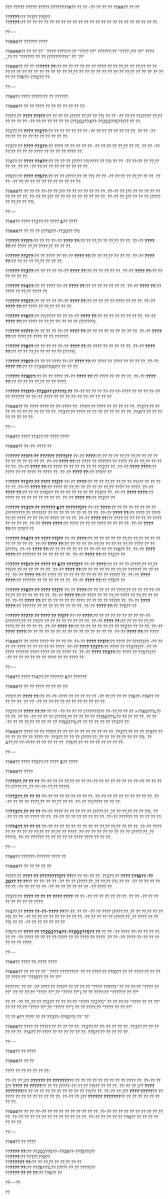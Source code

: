 ??? ????? ????? ????? ????????#?? ?? ?? -?? ?? ?? ??
??##?? ?? ??

??**????:**?? ??1??.??0??  
??**????:**?? ?? ?? ?? ?? ?? ?? ?? ?? ?? ?? ?? ?? ?? ?? ?? ?? ?? ?? ?? ?? ?? ?? ??.

??---

??###?? ?????? ????

??####?? ?? ??
??```????
????_??:?? "???? ??"
????_??:?? "???? /?? ??"
????_??:?? "?????? ?? ?? (????????)"
??``??`

??###?? ?? ??
??**???? ??:**?? ?? ?? ?? ?? ?? ?? ???? ?? ?? ??,?? ?? ??,?? ?? ?? ??.?? ?? ?? ?? ?? ?? ?? ?? ?? ?? ??,?? ?? ?? ?? ?? ?? ?? ?? ?? ??,?? ?? ?? ?? ?? ?? ?? ?? ??6??-??12?? ??.

??---

??##?? ???? ??1??:?? ?? ??????

??###?? ?? ??
???? ?? ?? ?? ?? ?? ?? ??:

??1??.?? **???? ??1??:**?? ?? ?? ?? (???? ??,?? ?? ??)
??  ?? -?? ??:?? ??/???? ??,?? ?? ??
??  ?? -?? ??:?? ?? ?? ?? ?? (??202??4??-??202??5??)?? ?? ??.

??2??.?? **???? ??2??:**?? ?? ?? ?? ??
??  ?? -?? ??:?? ?? ?? ?? ?? ??.
??  ?? -?? ??:?? ?? ?? ??'?? ?? ?? ?? ?? ??.

??3??.?? **???? ??3??:**?? ???? ?? ?? ??
??  ?? -?? ??:?? ?? ??,?? ?? ??.
??  ?? -?? ??:?? ?? ?? ?? ???? ?? ?? ?? ?? ???? ??.

??4??.?? **???? ??4??:**?? ?? ?? ?? (???? ??/???? ?? ??)
??  ?? -?? ??:?? ?? ??,?? ?? ??.
??  ?? -?? ??:?? ?? ?? ?? ?? ?? ?? ??.

??5??.?? **???? ??5??:**?? ?? ?? (????,?? ?? ??)
??  ?? -?? ??:?? ?? ??,?? ?? ??.
??  ?? -?? ??:?? ?? ?? ?? ?? ?? ?? ?? ?? ??.

??###?? ?? ?? ??
??-?? ?? ]?? ?? ?? ?? ?? ?? ?? ??.
??-?? ?? ]?? ?? ?? ?? ?? ?? ?? ?? ?? ??.
??-?? ?? ]?? ?? ?? ?? ?? ?? ?? ?? ?? ??.
??-?? ?? ]?? ?? ?? ?? (???? ?? ??,?? ?? ??).

??---

??##?? ???? ??2??:?? ???? &?? ????

??###?? ?? ?? ?? (??10??-??20?? ??)

??**???? ??1??:**?? ?? ??
??-?? **???? ??:**?? ?? ??,?? ?? ??,?? ?? ??.
??-?? **???? ??:**?? ???? ??,?? ????,?? ?? ?? ??.

??**???? ??2??:**?? ?? ???? ??
??-?? **???? ??:**?? ?? ??,?? ?? ?? ??.
??-?? **???? ??:**?? ?? ?? ?? ??,?? ?? ?? ??.

??**???? ??3??:**?? ?? ?? ??
??-?? **???? ??:**?? ?? ?? ?? ?? ??.
??-?? **???? ??:**?? ?? ?? ?? ?? ??.

??**???? ??4??:**?? ?? ????
??-?? **???? ??:**?? ?? ?? ?? ?? ?? ??.
??-?? **???? ??:**?? ???? ?? ??,?? ???? ??.

??**???? ??5??:**?? ?? ?? ??
??-?? **???? ??:**?? ?? ?? ?? ?? ???? ?? ?? ??.
??-?? **???? ??:**?? ???? ?? ??,?? ?? ?? ??.

??**???? ??6??:**?? ??/???? ?? ??
??-?? **???? ??:**?? ?? ?? ?? ?? ?? ?? ??.
??-?? **???? ??:**?? ???? ?? ??,?? ??-?? ?? ?? (??????).

??**???? ??7??:**?? ?? ?? ??
??-?? **???? ??:**?? ?? ?? ?? ?? ?? ?? ?? ??.
??-?? **???? ??:**?? ????,?? ???? ?? ?? ??????.

??**???? ??8??:**?? ?? ?? ??
??-?? **???? ??:**?? ???? ?? ?? ?? ?? ??.
??-?? **???? ??:**?? ?? ?? ??,?? ?? ?? ?? ?? (????).

??**???? ??9??:**?? ?? ?? ????
??-?? **???? ??:**?? ???? ?? ???? ?? ?? ?? ??.
??-?? **???? ??:**?? ?? ??310??00?? ?? ?? ??.

??**???? ??10??:**?? ?? ?? ????
??-?? **???? ??:**?? ???? ?? ?? ?? ??.
??-?? **???? ??:**?? ?? ?? ?? ??,?? ?? ?? ????.

??**???? ??11??-??20?? (????):??**
??-?? ?? ?? ??
??-?? ??-???? ?? ?? ??
??-?? ?? ?????? ??
??-?? ???? ?? ?? ??
??-?? ??-?? ?? ?? ??

??###?? ?? ????
???? ?? ??-???? ??:
??1??.?? ???? ?? ?? ?? ?? ??.
??2??.?? ?? ?? ?? ?? ?? ?? ?? ?? ?? ??.
??3??.?? ???? ?? ?? ?? ?? ?? ?? ?? ??.
??4??.?? ?? ?? ?? ?? ?? ?? ??.

??---

??##?? ???? ??3??:?? ???? ????

??###?? ??-??-???? ??

??**???? ??1??:?? ?????? ????]??**
??-?? **????:**?? ?? ?? ?? ??,?? ??,?? ?? ?? ?? ?? ?? ?? ?? ?? ?? ??.
??-?? **???? ??:**?? ???? ?? ?????? ?? ???? ?? ?? ??;?? ?? ?? ?? ??.
??-?? **???? ??:**?? ???? ?? ?? ?? ?? ?? ?? ??2?? ??.
??-?? **???? ????:**?? ???? ?? ?? ???? ?? ???? ??.
??-?? **???? ??:**?? ??1?? ??

??**???? ??2??:?? ???? ??]??**
??-?? **????:**?? ?? ?? ??,?? ??,?? ?? ??/?? ?? ?? ?? ?? ??.
??-?? **???? ??:**?? ???? ?? ??;?? ?? ?? ?? ?? ??;?? ???? ?? ????.
??-?? **???? ??:**?? ?? ?? ??10?? ?? ?? ?? ?? ?? ?? ?? ??3?? ??.
??-?? **???? ????:**?? ???? ?? ?? ?? ?? ?? ?? ?? ??.
??-?? **???? ??:**?? ??2?? ??

??**???? ??3??:?? ?????? &?? ??????]??**
??-?? **????:**?? ?? ?? ?? ?? ?? ?? ?? (????????,?? ????)?? ?? ?? ?? ?? ?? ?? ?? ?? ??.
??-?? **???? ??:**?? ???? ?? ???? ??;?? ???? ?? ?? ??;?? ???? ?? ?? ??.
??-?? **???? ??:**?? ???? ?? ?? ?? ?? ?? ???? ?? ?? ?? ??.
??-?? **???? ????:**?? ???? ?? ?? ?? ???? ?? ?? ?? ??.
??-?? **???? ??:**?? ??1?? ??

??**???? ??4??:?? ???? ??]??**
??-?? **????:**?? ?? ?? ?? ?? ?? ??,?? ??,?? ?? ?? ?? ?? ?? ?? ?? ??.
??-?? **???? ??:**?? ?? ?? ?? ??-??;?? ?? ?? ?? ??;?? ???? ?? ?? (????).
??-?? **???? ??:**?? ?? ?? ?? ?? ?? ?? ??-?? ?? ?? ??6?? ??.
??-?? **???? ????:**?? ?????? ?? ?? ?? ?? ?? ??.
??-?? **???? ??:**?? ??2?? ??

??**???? ??5??:?? ???? ?? &?? ????]??**
??-?? **????:**?? ?? ?? ?? (????,?? ??,?? ??)?? ?? ?? ?? ?? ?? ??.
??-?? **???? ??:**?? ?? ?? ?? ?? ?? ??;?? ?????? ?? ?? ?? ??.
??-?? **???? ??:**?? ???? ?? ?? ?? ?? ?? ?? ?? ?? ?? ??1?? ??.
??-?? **???? ????:**?? ?????? ?? ?? ?? ?? ?? ??.
??-?? **???? ??:**?? ??5?? ??

??**???? ??6??:?? ???? ??]??**
??-?? **????:**?? ?? ?? ?? ?? ????,?? ?? ?? ?? ??-?? ??,?? ?? ?? ?? ?? ?? ??.
??-?? **???? ??:**?? ???? ?? ?? ??;?? ???? ?? ??;?? ?? ?? ??.
??-?? **???? ??:**?? ?? ?? ?? ?? ?? ???? ?? ?? ?? ?? ??1?? ??.
??-?? **???? ????:**?? ?????? ?? ?? ?? ?? ?? ?? ?? ??.
??-?? **???? ??:**?? ??5?? ??

??**???? ??7??:?? ???? ?? ??]??**
??-?? **????:**?? ?? ?? ?? ?? ?? ?? ?? ??-?? (??????,?? ?? ??)?? ?? ?? ?? ?? ?? ?? ?? ??.
??-?? **???? ??:**?? ?? ?? ?? ??;?? ????.?? ?? ?? ?? ??.
??-?? **???? ??:**?? ?? ?? ?? ?? ?? ?? ?? ??2?? ?? ?? ??.
??-?? **???? ????:**?? ?? ?? ?? ?? ?? ?? ?? ?? ?? ?? ?? ?? ?? ??.
??-?? **???? ??:**?? ????

??###?? ?? ????
???? ?? ?? ?? ??:
??-?? **???? ??1??:**?? ???? ?? ??1??]?? -?? ?? ?? ?? ???? ?? ?? ?? ?? ?? ????.
??-?? **???? ??2??:**?? ???? ?? ??3??]?? -?? ?? ???? ?????? ???? ???? ?? ?? ???? ??.
??-?? **???? ??3??:**?? ???? ?? ??5??]?? -?? ?? ?? ?? ?? ?? ?? ???? ?? ?? ???? ??.

??---

??##?? ???? ??4??:?? ?????? &?? ??????

??###?? ?? ??
???? ?? ?? ?? ??:

??1??.?? **???? ??:**?? ??-??-???? ?? ?? ??
??  ?? -?? ??:?? ?? ?? ??6??-??9?? ?? ?? ?? ??.
??  ?? -?? ?? ??:?? ?? ?? ?? ?? ?? ?? ?? ??.

??2??.?? **???? ??:??**
??  ?? -?? ?? ?? ?? (??????)?? ??-??,?? ?? ?? >??80??%?? ?? ??.
??  ?? -?? ?? ?? ?? (????),?? ?? ?? ?? ?? ??150??%?? ?? ?? ?? ??.
??  ?? -?? ?? ?? ??,?? ?? ?? ?? ?? ??50??%?? ?? ?? ?? ?? ?? ??3?? ??.

??###?? ???? ?? ??
??1??.?? ?? ?? ?? ?? ?? ?? ?? ?? ??.
??2??.?? ?? ?? ??3?? ?? ?? ?? ?? ?? ?? ???? ??.
??3??.?? ?? ?? (????.??.,?? ?? ?? ??,?? ?? ?? ??).
??4??.?? ??-???? ?? ?? ?? ?? ??.
??5??.?? ?? ?? ?? ?? ?? ?? ??.

??---

??##?? ???? ??5??:?? ???? &?? ????

??###?? ????

??**??1??.?? ?? ??**
??-?? ?? ?? ??.?? ?? ??
??-?? ?? ?? ?? ?? ?? ??
??-?? ?? ?? ?? ?? (????.??.,?? ??-??-??,?? ????)

??**??2??.?? ?? ??**
??-?? ?? ?? ?? ?? ?? ?? ??.
??-?? ?? ?? ?? ?? ?? ?? ?? ??.
??-?? ?? ?? ?? ????,?? ?? ??,?? ?? ??.
??-?? ??/???? ?? ?? ??.

??**??3??.?? ?? ??**
??-?? ???? ?? ?? ?? ?? ?? (????.??.,?? ?? ??,?? ?? ?? ??).
??-?? ?? ?? ?? ???? ?? ??.
??-?? ?? ?? ?? ?? ?? ?? ??.
??-?? ?????? ?? ?? ?? ?? ??.

??**??4??.?? ?? ??**
??-?? ?? ?? ?? ?? ?? ?? ?? ?? ??,?? ??,?? ?? ?? ??.
??-?? ???? ?? ?? ?? ?? ?? ??,?? ?? ??,?? ?? ????.
??-?? ?? ?? ?? ?? ?? ?? ?? (????.??.,?? ????).
??-?? ?????? ?? ?? ?? ?? ?? ???? ???? ?? ?? ??.

??---

??##?? ??????-?????? ???? ??

??###?? ?? ?? ?? ?? ??

??1??.?? **???? ?? ????????]?? ??**?? ?? ??-?? ??.
??2??.?? **???? ??10??-??20?? ?? ??**?? ?? ??:
??  ?? -?? ?? ?? (????.??.,?? ??,?? ??)
??  ?? -?? ?? ?? ?? ??
??  ?? -?? ?? ??
??  ?? -?? ?? ?? ?? ??
??  ?? -?? ???? ??

??3??.?? **???? ?? ?? ?? ???? ????**
??  ?? -?? ?? ?? ?? ?? ?? ??.
??  ?? -?? ?? ?? ?? ?? ?? ?? ?? ????.

??4??.?? **???? ??-??-???? ??**?? ??:
??  ?? -?? ?? ???? (????.??.,?? ?? ??,?? ?? ?? ??)
??  ?? -?? ?? ?? ?? ?? ?? ?? ??
??  ?? -?? ?? ?? ?? ?? (????.??.,?? ???? ?? ?? ??)
??  ?? -?? ?? ?? ?? ?? ?? ??

??5??.?? **???? ?? ??202??4??-??202??5?? ??**
??  ?? -?? ???? ??-?? ?? ?? ??.
??  ?? -?? ???? ?? ?? ?? ??-???? ?? ?? ???? ?? ????.
??  ?? -?? ???? ??-?? ?? ?? ?? ?? ?? ????.

??---

??##?? ???? ??-???? ????

??###?? ?? ?? ??
??```????
????_????:
?? ?? ??_??:?? ??10??
?? ?? ??_??:?? ??
?? ?? ??_??:?? "??10?? ?? ?? ??"

????_??:
?? ?? -?? ??_??:?? ??1??
??   ?? ??:?? "???? ??1??]"
??   ?? ??:?? "???? ?? ??"
??   ?? ??:?? "???? ??",?? "???? ??"]
??   ?? ????:?? "?????? ?? ??"

?? ?? -?? ??_??:?? ??2??
??   ?? ??:?? "???? ??2??]"
??   ?? ??:?? "???? ?? ?? ??"
??   ?? ??:?? "???? ??",?? "???? ??"]
??   ?? ????:?? "???? ?? ?? ??"

?? ?? #?? ???? ?? ?? ??3??-??10??]
??``??`

??###?? ???? ??
??1??.?? ?? ?? ?? ??.
??2??.?? ??-?? ?? ?? ??.
??3??.?? ?? ?? ?? ?? ??.
??4??.?? ???? ?? ?? ?? ?? ?? ??.
??5??.?? ?? ?? ?? ??.

??---

??##?? ?? ????

??###?? ?? ??

???? ?? ?? ?? ?? ?? ??:

??-?? ?? ]?? **?????? ?? ???????**?? ?? ?? ?? ?? ?? ?? ?? ?? ?? ???? ??.
??-?? ?? ]?? **???? ?? ?????**?? ?? ?? (????-??-??,?? ??)?? ?? ?? ??.
??-?? ?? ]?? **???? ???????**?? ?? ?? ?? ?? ?? ?? ?? ?? ?? ?? ??/?? ??.
??-?? ?? ]?? **???? ?????**?? ?? ???? ?? ?? ?? ?? ?? ?? ?? ??.
??-?? ?? ]?? **?????? ???????**?? ?? ?? ?? ?? ?? ?? ?? ??.

??###?? ?? ??
??-?? ?? ?? ?? ?? ?? ?? ?? ?? ??.
??-?? ?? ?? ?? ?? ?? ?? ?? ?? ?? ??.
??-?? ?? ?? ?? ?? ?? ?? ?? ?? ?? ?? ??.
??-?? ?? ?? ?? ?? ??6?? ?? ?? ?? ?? ?? ?? ??.

??---

??##?? ?? ????

??**???? ??:**?? ??202??5??-??08??-??15??]??  
??**????:**?? ??1??.??0??  
??**?????? ??:**?? ?? ??,?? ?? ??,?? ?? ??  
??**???? ??:**?? ??78??%?? (???? ?? ?? ????)??  
??**???? ?? ?? ??:**?? ??6?? ??  

??---??

??